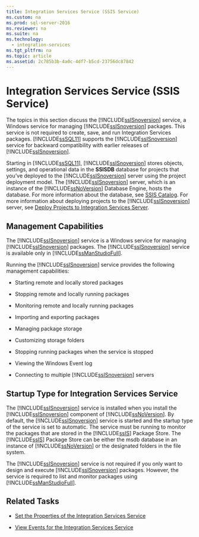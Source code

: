 ```yaml
---
title: Integration Services Service (SSIS Service)
ms.custom: na
ms.prod: sql-server-2016
ms.reviewer: na
ms.suite: na
ms.technology: 
  - integration-services
ms.tgt_pltfrm: na
ms.topic: article
ms.assetid: 2c785b3b-4a0c-4df7-b5cd-23756dc87842
---
```

# Integration Services Service (SSIS Service)
  The topics in this section discuss the [!INCLUDE[ssISnoversion](../../Token\Other/ssISnoversion_md.md)] service, a Windows service for managing [!INCLUDE[ssISnoversion](../../Token\Other/ssISnoversion_md.md)] packages. This service is not required to create, save, and run Integration Services packages. [!INCLUDE[ssSQL11](../../Token\Other/ssSQL11_md.md)] supports the [!INCLUDE[ssISnoversion](../../Token\Other/ssISnoversion_md.md)] service for backward compatibility with earlier releases of [!INCLUDE[ssISnoversion](../../Token\Other/ssISnoversion_md.md)].  
  
 Starting in [!INCLUDE[ssSQL11](../../Token\Other/ssSQL11_md.md)], [!INCLUDE[ssISnoversion](../../Token\Other/ssISnoversion_md.md)] stores objects, settings, and operational data in the **SSISDB** database for projects that you’ve deployed to the [!INCLUDE[ssISnoversion](../../Token\Other/ssISnoversion_md.md)] server using the project deployment model. The [!INCLUDE[ssISnoversion](../../Token\Other/ssISnoversion_md.md)] server, which is an instance of the [!INCLUDE[ssNoVersion](../../Token\Other/ssNoVersion_md.md)] Database Engine, hosts the database. For more information about the database, see [SSIS Catalog](../../Topics\TopicNameNotContainA/SSIS-Catalog.md). For more information about deploying projects to the [!INCLUDE[ssISnoversion](../../Token\Other/ssISnoversion_md.md)] server, see [Deploy Projects to Integration Services Server](../../Topics\TopicNameNotContainA/Deploy-Projects-to-Integration-Services-Server.md).  
  
## Management Capabilities  
 The [!INCLUDE[ssISnoversion](../../Token\Other/ssISnoversion_md.md)] service is a Windows service for managing [!INCLUDE[ssISnoversion](../../Token\Other/ssISnoversion_md.md)] packages. The [!INCLUDE[ssISnoversion](../../Token\Other/ssISnoversion_md.md)] service is available only in [!INCLUDE[ssManStudioFull](../../Token\Other/ssManStudioFull_md.md)].  
  
 Running the [!INCLUDE[ssISnoversion](../../Token\Other/ssISnoversion_md.md)] service provides the following management capabilities:  
  
-   Starting remote and locally stored packages  
  
-   Stopping remote and locally running packages  
  
-   Monitoring remote and locally running packages  
  
-   Importing and exporting packages  
  
-   Managing package storage  
  
-   Customizing storage folders  
  
-   Stopping running packages when the service is stopped  
  
-   Viewing the Windows Event log  
  
-   Connecting to multiple [!INCLUDE[ssISnoversion](../../Token\Other/ssISnoversion_md.md)] servers  
  
## Startup Type for Integration Services Service  
 The [!INCLUDE[ssISnoversion](../../Token\Other/ssISnoversion_md.md)] service is installed when you install the [!INCLUDE[ssISnoversion](../../Token\Other/ssISnoversion_md.md)] component of [!INCLUDE[ssNoVersion](../../Token\Other/ssNoVersion_md.md)]. By default, the [!INCLUDE[ssISnoversion](../../Token\Other/ssISnoversion_md.md)] service is started and the startup type of the service is set to automatic. The service must be running to monitor the packages that are stored in the [!INCLUDE[ssIS](../../Token\Other/ssIS_md.md)] Package Store. The [!INCLUDE[ssIS](../../Token\Other/ssIS_md.md)] Package Store can be either the msdb database in an instance of [!INCLUDE[ssNoVersion](../../Token\Other/ssNoVersion_md.md)] or the designated folders in the file system.  
  
 The [!INCLUDE[ssISnoversion](../../Token\Other/ssISnoversion_md.md)] service is not required if you only want to design and execute [!INCLUDE[ssISnoversion](../../Token\Other/ssISnoversion_md.md)] packages. However, the service is required to list and monitor packages using [!INCLUDE[ssManStudioFull](../../Token\Other/ssManStudioFull_md.md)].  
  
## Related Tasks  
  
-   [Set the Properties of the Integration Services Service](../../Topics\TopicNameNotContainA/Set-the-Properties-of-the-Integration-Services-Service.md)  
  
-   [View Events for the Integration Services Service](../../Topics\TopicNameNotContainA/View-Events-for-the-Integration-Services-Service.md)  
  
  